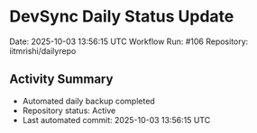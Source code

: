 # DevSync Daily Status Update
Date: 2025-10-03 13:56:15 UTC
Workflow Run: #106
Repository: iitmrishi/dailyrepo

## Activity Summary
- Automated daily backup completed
- Repository status: Active
- Last automated commit: 2025-10-03 13:56:15 UTC
